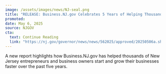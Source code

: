 ```yaml
---
image: /assets/images/news/NJ-seal.png
title: "RELEASE: Business.NJ.gov Celebrates 5 Years of Helping Thousands of Businesses"
promoted: 
date: May 6, 2025
source: NJGOV
cta:
  text: Continue Reading
  link: "https://nj.gov/governor/news/news/562025/approved/20250506a.shtml"
---
```

A new report highlights how Business.NJ.gov has helped thousands of New Jersey entrepreneurs and business owners start and grow their businesses faster over the past five years.
